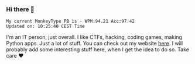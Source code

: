 ### Hi there 👋
<!-- PB START -->
```
My current MonkeyType PB is - WPM:94.21 Acc:97.42
Updated on: 10:25:40 CEST Time
```
<!-- PB END -->
I'm an IT person, just overall. I like CTFs, hacking, coding games, making Python apps. Just a lot of stuff.
You can check out my website [here](https://skill3472.github.io/).
I will probably add some interesting stuff here, when I get the idea to do so. Take care ❤️
